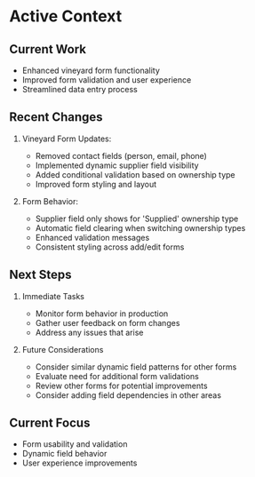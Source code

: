 # Active Context

## Current Work
- Enhanced vineyard form functionality
- Improved form validation and user experience
- Streamlined data entry process

## Recent Changes
1. Vineyard Form Updates:
   - Removed contact fields (person, email, phone)
   - Implemented dynamic supplier field visibility
   - Added conditional validation based on ownership type
   - Improved form styling and layout

2. Form Behavior:
   - Supplier field only shows for 'Supplied' ownership type
   - Automatic field clearing when switching ownership types
   - Enhanced validation messages
   - Consistent styling across add/edit forms

## Next Steps
1. Immediate Tasks
   - Monitor form behavior in production
   - Gather user feedback on form changes
   - Address any issues that arise

2. Future Considerations
   - Consider similar dynamic field patterns for other forms
   - Evaluate need for additional form validations
   - Review other forms for potential improvements
   - Consider adding field dependencies in other areas

## Current Focus
- Form usability and validation
- Dynamic field behavior
- User experience improvements
